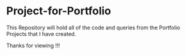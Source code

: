 # Project-for-Portfolio

This Repository will hold all of the code and queries from the Portfolio Projects that I have created.

Thanks for viewing !!!

